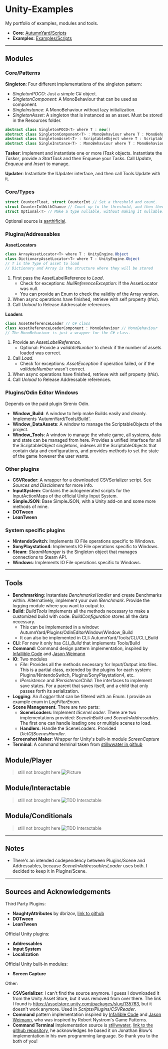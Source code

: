 # Unity-Examples

My portfolio of examples, modules and tools.
- **Core**: [AutumnYard/Scripts](Projects/AutumnYard%20Examples/Assets/_AutumnYard/Scripts)
- **Examples**: [Examples/Scripts](Projects/AutumnYard%20Examples/Assets/_Examples/Scripts)

---

## Modules

### Core/Patterns
**Singleton**: 
Four different implementations of the singleton pattern:
- *SingletonPOCO*: Just a simple C# object.
- *SingletonComponent*: A MonoBehaviour that can be used as component.
- *SingleInstance*: A MonoBehaviour without lazy initialization.
- *SingletonAsset*: A singleton that is instanced as an asset. Must be stored in the Resources folder.

```cs
abstract class SingletonPOCO<T> where T : new()
abstract class SingletonComponent<T> : MonoBehaviour where T : MonoBehaviour
abstract class SingletonAsset<T> : ScriptableObject where T : ScriptableObject
abstract class SingleInstance<T> : MonoBehaviour where T : MonoBehaviour
```

**Tasker**:
Implement and instantiate one or more *ITask* objects.
Instantiate the *Tasker*, provide a *StartTask* and then Enqueue your Tasks.
Call *Update*, *Enqueue* and *Insert* to manage.

**Updater**:
Instantiate the IUpdater interface, and then call Tools.Update with it.
### Core/Types
```cs
struct CounterFloat, struct CounterInt // Set a threshold and count.
struct CounterIntWithChance // Count up to the threshold, and then there's a chance to trigger.
struct Optional<T> // Make a type nullable, without making it nullable. 
```
Optional source is [aarthificial](https://gist.github.com/aarthificial/f2dbb58e4dbafd0a93713a380b9612af).

### Plugins/Addressables

**AssetLocators**
```cs
class ArrayAssetLocator<T> where T : UnityEngine.Object
class DictionaryAssetLocator<T> where T : UnityEngine.Object
// T is the Type of asset to load
// Dictionary and Array is the structure where they will be stored
```
1. First pass the AssetLabelReference to *Load*.
    - Check for exceptions: *NullReferenceException*: If the AssetLocator was null.
    - You can provide an Enum to check the validity of the Array version.
4. When async operations have finished, retrieve with self property (*this*).
5. Call *Unload* to Release Addressable references.

**Loaders**
```cs
class AssetReferenceLoader // C# class
class AssetReferenceLoaderComponent : MonoBehaviour // MonoBehaviour
// The MonoBehaviour is just a wrapper for the C# class.
```
1. Provide an *AssetLabelReference*.
    - Optional: Provide a *validateNumber* to check if the number of assets loaded was correct.
2. Call *Load*.
    - Check for exceptions: *AssetException* if operation failed, or if the *validateNumber* wasn't correct.
3. When async operations have finished, retrieve with self property (*this*).
4. Call *Unload* to Release Addressable references.

### Plugins/Odin Editor Windows

Depends on the paid plugin Sirenix Odin.
- **Window_Build**: A window to help make Builds easily and cleanly. Implements 'AutumnYard/Tools/Build'.
- **Window_DataAssets**: A window to manage the ScriptableObjects of the project.
- **Window_Tools**: A window to manage the whole game, all systems, data and state can be managed from here. Provides a unified interface for all the ScriptableObject singletons, indexes all the ScriptableObjects that contain data and configurations, and provides methods to set the state of the game however the user wants.

### Other plugins

- **CSVReader**: A wrapper for a downloaded CSVSerializer script. See *Sources and Disclaimers* for more info.
- **InputSystem**: Contains the autogenerated scripts for the InputActionMaps of the official Unity Input System.
- **SimpleJSON**: Base SimpleJSON, with a Unity add-on and some more methods of mine.
- **DOTween**
- **LeanTween**

### System specific plugins

- **NintendoSwitch**: Implements IO File operations specific to Windows.
- **SonyPlaystation4**: Implements IO File operations specific to Windows.
- **Steam**: *SteamManager* is the Singleton object that manages connections to Steam API.
- **Windows**: Implements IO File operations specific to Windows.

---

## Tools

- **Benchmarking**: Instantiate *BenchmarksHandler* and create Benchmarks within. Alternatively, implement your own *IBenchmark*. Provide the logging module where you want to output to.
- **Build**: *BuildTools* implements all the methods necessary to make a customized build with code. *BuildConfiguration* stores all the data necessary. 
	- This can be implemented in a window: AutumnYard/Plugins/OdinEditorWindow/Window_Build
	- It can also be implemented in CLI: AutumnYard/Tools/CLI/CLI_Build
- **CLI**: For now it only has *CLI_Build* that implements Tools/Build
- **Command**: Command design pattern implementation, inspired by [Infallible Code](https://youtu.be/f7X9gdUmhMY) and [Jason Weimann](https://youtu.be/UoNumkMTx-U)
- **IO**: Two modules
  - *File*: Provides all the methods necessary for Input/Output into files. This is a partial class, extended by the plugins for each system: Plugins/NintendoSwitch, Plugins/SonyPlaystation4, etc.
  - *IPersistence* and *IPersistenceChild*: The interfaces to implement save states. For a parent that saves itself, and a child that only passes forth its serialization.
- **Logging**: An *ILogger* that can be filtered with an Enum. I provide an example enum in *LogFilterEnum*.
- **Scene Management**. There are two parts:
  - **SceneLoaders**: Implement *ISceneLoader*. There are two implementations provided: *SceneInBuild* and *SceneInAddressables*. The first one can handle loading one or multiple scenes to load.
  - **Handlers**: Handle the SceneLoaders. Provided *DictOfScenesHandler*.
- **Screenshot Maker**: Wrapper for Unity's built-in module *ScreenCapture*
- **Terminal**: A command terminal taken from [stillwwater in github](https://github.com/stillwwater/command_terminal)


## Module/Player
> still not brought here
![Picture](Docs/Architecture/TDD%20Module%20-%20Player.jpg)

## Module/Interactable
> still not brought here
![TDD Interactable](Docs/Architecture/TDD%20Module%20-%20Interactables.jpg)

## Module/Conditionals
> still not brought here
![TDD Interactable](Docs/Architecture/TDD%20Module%20-%20Conditions.png)

---

## Notes
- There's an intended codependency between Plugins/Scene and Addressables, because *SceneInAddressablesLoader* uses both. I decided to keep it in Plugins/Scene.

---

## Sources and Acknowledgements

Third Party Plugins:
- **NaughtyAttributes** by dbrizov, [link to github](https://github.com/dbrizov/NaughtyAttributes)
- **DOTween**
- **LeanTween**

Official Unity plugins:
- **Addressables**
- **Input System**
- **Localization**

Official Unity built-in modules:
- **Screen Capture**

Other:
- **CSVSerializer**: I can't find the source anymore. I guess I downloaded it from the Unity Asset Store, but it was removed from over there. The link I found is https://assetstore.unity.com/packages/slug/135763, but it doesn't work anymore. Used in _Scripts/Plugins/CSVReader_.
- **Command** pattern implementation inspired by [Infallible Code](https://youtu.be/f7X9gdUmhMY) and [Jason Weimann](https://youtu.be/UoNumkMTx-U), who was inspired by Robert Nystrom's Game Patterns.
- **Command Terminal** implementation source is [stillwwater](https://github.com/stillwwater), [link to the github repository](https://github.com/stillwwater/command_terminal), he acknowledges he based it on Jonathan Blow's implementation in his own programming language. So thank you to the both of you!
